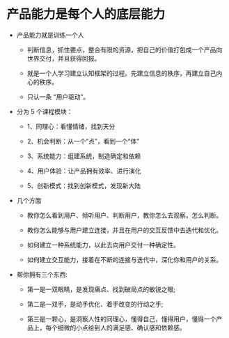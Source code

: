 # 产品能力是每个人的底层能力

- 产品能力就是训练一个人

  - 判断信息，抓住要点，整合有限的资源，把自己的价值打包成一个产品向世界交付，并且获得回报。

  - 就是一个人学习建立认知框架的过程。先建立信息的秩序，再建立自己内心的秩序。

  - 只认一条 “用户驱动”。

- 分为 5 个课程模块：

  - 1、同理心：看懂情绪，找到天分

  - 2、机会判断：从一个“点”，看到一个“体”

  - 3、系统能力：组建系统，制造确定和依赖

  - 4、用户体验：让产品拥有效率、进行演化

  - 5、创新模式：找到创新模式，发现新大陆

- 几个方面

  - 教你怎么看到用户、倾听用户、判断用户，教你怎么去观察，怎么判断。

  - 教你怎么能够与用户建立连接，并且在用户的交互反馈中去迭代和优化。

  - 如何建立一种系统能力，以此去向用户交付一种确定性。

  - 如何建立交互能力，接着在不断的连接与迭代中，深化你和用户的关系。

- 帮你拥有三个东西:

  - 第一是一双眼睛，是发现痛点、找到破局点的敏锐之眼;

  - 第二是一双手，是动手优化、着手改变的行动之手;

  - 第三是一颗心，是洞察人性的同理心，懂得自己，懂得用户，懂得一个产品上，每个细微的小点给到人的满足感、确认感和依赖感。
